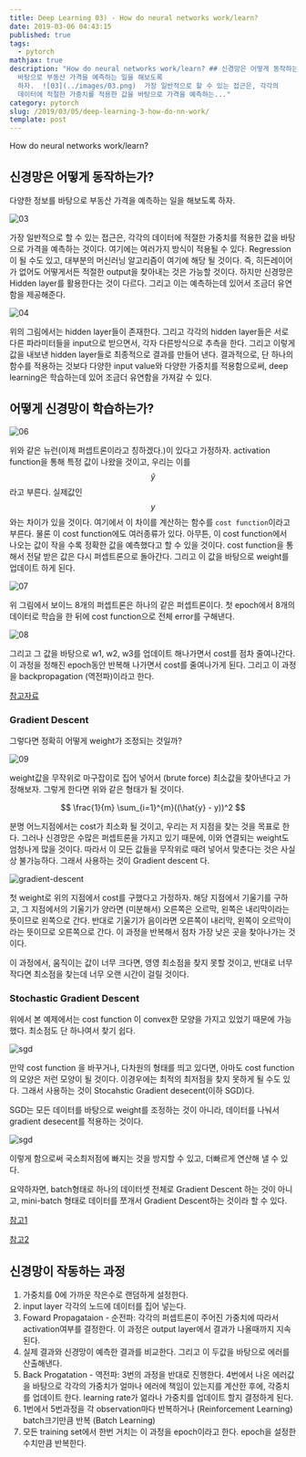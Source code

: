 ```yaml
---
title: Deep Learning 03) - How do neural networks work/learn?
date: 2019-03-06 04:43:15
published: true
tags:
  - pytorch
mathjax: true
description: "How do neural networks work/learn? ## 신경망은 어떻게 동작하는가?  다양한 정보를
  바탕으로 부동산 가격을 예측하는 일을 해보도록
  하자.  ![03](../images/03.png)  가장 일반적으로 할 수 있는 접근은, 각각의
  데이터에 적절한 가중치를 적용한 값을 바탕으로 가격을 예측하는..."
category: pytorch
slug: /2019/03/05/deep-learning-3-how-do-nn-work/
template: post
---
```

How do neural networks work/learn?

## 신경망은 어떻게 동작하는가?

다양한 정보를 바탕으로 부동산 가격을 예측하는 일을 해보도록 하자.

![03](../images/03.png)

가장 일반적으로 할 수 있는 접근은, 각각의 데이터에 적절한 가중치를 적용한 값을 바탕으로 가격을 예측하는 것이다. 여기에는 여러가지 방식이 적용될 수 있다. Regression이 될 수도 있고, 대부분의 머신러닝 알고리즘이 여기에 해당 될 것이다. 즉, 히든레이어가 없어도 어떻게서든 적절한 output을 찾아내는 것은 가능할 것이다. 
하지만 신경망은 Hidden layer를 활용한다는 것이 다르다. 그리고 이는 예측하는데 있어서 조금더 유연함을 제공해준다.

![04](../images/04.png)

위의 그림에서는 hidden layer들이 존재한다. 그리고 각각의 hidden layer들은 서로 다른 파라미터들을 input으로 받으면서, 각자 다른방식으로 추측을 한다. 그리고 이렇게 값을 내보낸 hidden layer들로 최종적으로 결과를 만들어 낸다. 결과적으로, 단 하나의 함수를 적용하는 것보다 다양한 input value와 다양한 가중치를 적용함으로써, deep learning은 학습하는데 있어 조금더 유연함을 가져갈 수 있다.

## 어떻게 신경망이 학습하는가?

![06](../images/06.png)

위와 같은 뉴런(이제 퍼셉트론이라고 칭하겠다.)이 있다고 가정하자. activation function을 통해 특정 값이 나왔을 것이고, 우리는 이를 $$\hat{y}$$라고 부른다. 실제값인 $$y$$와는 차이가 있을 것이다. 여기에서 이 차이를 계산하는 함수를 `cost function`이라고 부른다. 물론 이 cost function에도 여러종류가 있다. 아무튼, 이 cost function에서 나오는 값이 작을 수록 정확한 값을 예측했다고 할 수 있을 것이다. cost function을 통해서 전달 받은 값은 다시 퍼셉트론으로 돌아간다. 그리고 이 값을 바탕으로 weight를 업데이트 하게 된다. 

![07](../images/07.png)

위 그림에서 보이느 8개의 퍼셉트론은 하나의 같은 퍼셉트론이다. 첫 epoch에서 8개의 데이터로 학습을 한 뒤에 cost function으로 전체 error를 구해낸다.

![08](../images/08.png)

그리고 그 값을 바탕으로 w1, w2, w3를 업데이트 해나가면서 cost를 점차 줄여나간다. 이 과정을 정해진 epoch동안 반복해 나가면서 cost를 줄여나가게 된다. 그리고 이 과정을 backpropagation (역전파)이라고 한다. 

[참고자료](https://stats.stackexchange.com/questions/154879/a-list-of-cost-functions-used-in-neural-networks-alongside-applications)

### Gradient Descent 

그렇다면 정확히 어떻게 weight가 조정되는 것일까?

![09](../images/09.png)

weight값을 무작위로 마구잡이로 집어 넣어서 (brute force) 최소값을 찾아낸다고 가정해보자. 그렇게 한다면 위와 같은 형태가 될 것이다. 

$$ \frac{1}{m} \sum_{i=1}^{m}((\hat{y} - y))^2 $$

분명 어느지점에서는 cost가 최소화 될 것이고, 우리는 저 지점을 찾는 것을 목표로 한다. 그러나 신경망은 수많은 퍼셉트론을 가지고 있기 때문에, 이와 연결되는 weight도 엄청나게 많을 것이다. 따라서 이 모든 값들을 무작위로 때려 넣어서 맞춘다는 것은 사실상 불가능하다. 그래서 사용하는 것이 Gradient descent 다.

![gradient-descent](https://cdn-images-1.medium.com/max/1600/0*rBQI7uBhBKE8KT-X.png)

첫 weight로 위의 지점에서 cost를 구했다고 가정하자. 해당 지점에서 기울기를 구하고, 그 지점에서의 기울기가 양라면 (미분해서) 오른쪽은 오르막, 왼쪽은 내리막이라는 뜻이므로 왼쪽으로 간다. 반대로 기울기가 음이라면 오른쪽이 내리막, 왼쪽이 오르막이라는 뜻이므로 오른쪽으로 간다. 이 과정을 반복해서 점차 가장 낮은 곳을 찾아나가는 것이다.

이 과정에서, 움직이는 값이 너무 크다면, 영영 최소점을 찾지 못할 것이고, 반대로 너무 작다면 최소점을 찾는데 너무 오랜 시간이 걸릴 것이다.

### Stochastic Gradient Descent

위에서 본 예제에서는 cost function 이 convex한 모양을 가지고 있었기 때문에 가능했다. 최소점도 단 하나여서 찾기 쉽다.

![sgd](https://davidmatablog.files.wordpress.com/2017/08/multidmensional.png?w=1000)

만약 cost function 을 바꾸거나, 다차원의 형태를 띄고 있다면, 아마도 cost function의 모양은 저런 모양이 될 것이다. 이경우에는 최적의 최저점을 찾지 못하게 될 수도 있다. 그래서 사용하는 것이 Stocahstic Gradient desecent(이하 SGD)다. 

SGD는 모든 데이터를 바탕으로 weight를 조정하는 것이 아니라, 데이터를 나눠서 gradient desecent를 적용하는 것이다.

![sgd](https://t1.daumcdn.net/cfile/tistory/999EA83359D86B6B0B)

이렇게 함으로써 국소최저점에 빠지는 것을 방지할 수 있고, 더빠르게 연산해 낼 수 있다. 

요약하자면, batch형태로 하나의 데이터셋 전체로 Gradient Descent 하는 것이 아니고, mini-batch 형태로 데이터를 쪼개서 Gradient Descent하는 것이라 할 수 있다.

[참고1](http://iamtrask.github.io/2015/07/27/python-network-part2/)

[참고2](http://neuralnetworksanddeeplearning.com/chap2.html)

## 신경망이 작동하는 과정

1. 가중치를 0에 가까운 작은수로 랜덤하게 설정한다.
2. input layer 각각의 노드에 데이터를 집어 넣는다.
3. Foward Propagataion - 순전파: 각각의 퍼셉트론이 주어진 가중치에 따라서 activation여부를 결정한다. 이 과정은 output layer에서 결과가 나올때까지 지속된다.
4. 실제 결과와 신경망이 예측한 결과를 비교한다. 그리고 이 두값을 바탕으로 에러를 산출해낸다.
5. Back Progatation - 역전파: 3번의 과정을 반대로 진행한다. 4번에서 나온 에러값을 바탕으로 각각의 가중치가 얼마나 에러에 책임이 있는지를 계산한 후에, 각중치를 업데이트 한다. learning rate가 얾라나 가중치를 업데이트 할지 결정하게 된다.
6. 1번에서 5번과정을 각 observation마다 반복하거나 (Reinforcement Learning) batch크기만큼 반복 (Batch Learning)
7. 모든 training set에서 한번 거치는 이 과정을 epoch이라고 한다. epoch을 설정한 수치만큼 반복한다.
